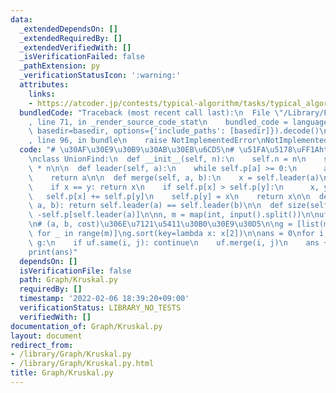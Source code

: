 ```yaml
---
data:
  _extendedDependsOn: []
  _extendedRequiredBy: []
  _extendedVerifiedWith: []
  _isVerificationFailed: false
  _pathExtension: py
  _verificationStatusIcon: ':warning:'
  attributes:
    links:
    - https://atcoder.jp/contests/typical-algorithm/tasks/typical_algorithm_f
  bundledCode: "Traceback (most recent call last):\n  File \"/Library/Frameworks/Python.framework/Versions/3.8/lib/python3.8/site-packages/onlinejudge_verify/documentation/build.py\"\
    , line 71, in _render_source_code_stat\n    bundled_code = language.bundle(stat.path,\
    \ basedir=basedir, options={'include_paths': [basedir]}).decode()\n  File \"/Library/Frameworks/Python.framework/Versions/3.8/lib/python3.8/site-packages/onlinejudge_verify/languages/python.py\"\
    , line 96, in bundle\n    raise NotImplementedError\nNotImplementedError\n"
  code: "# \u30AF\u30E9\u30B9\u30AB\u30EB\u6CD5\n# \u51FA\u5178\uFF1Ahttps://atcoder.jp/contests/typical-algorithm/tasks/typical_algorithm_f\n\
    \nclass UnionFind:\n  def __init__(self, n):\n    self.n = n\n    self.p = [-1]\
    \ * n\n\n  def leader(self, a):\n    while self.p[a] >= 0:\n      a = self.p[a]\n\
    \    return a\n\n  def merge(self, a, b):\n    x = self.leader(a)\n    y = self.leader(b)\n\
    \    if x == y: return x\n    if self.p[x] > self.p[y]:\n      x, y = y, x\n \
    \   self.p[x] += self.p[y]\n    self.p[y] = x\n    return x\n\n  def same(self,\
    \ a, b): return self.leader(a) == self.leader(b)\n\n  def size(self, a): return\
    \ -self.p[self.leader(a)]\n\nn, m = map(int, input().split())\n\nuf = UnionFind(n)\n\
    \n# (a, b, cost)\u306E\u7121\u5411\u30B0\u30E9\u30D5\n\ng = [list(map(int, input().split()))\
    \ for _ in range(m)]\ng.sort(key=lambda x: x[2])\n\nans = 0\nfor i, j, cost in\
    \ g:\n    if uf.same(i, j): continue\n    uf.merge(i, j)\n    ans += cost\n\n\
    print(ans)"
  dependsOn: []
  isVerificationFile: false
  path: Graph/Kruskal.py
  requiredBy: []
  timestamp: '2022-02-06 18:39:20+09:00'
  verificationStatus: LIBRARY_NO_TESTS
  verifiedWith: []
documentation_of: Graph/Kruskal.py
layout: document
redirect_from:
- /library/Graph/Kruskal.py
- /library/Graph/Kruskal.py.html
title: Graph/Kruskal.py
---
```

